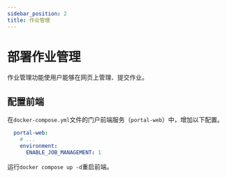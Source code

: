 ```yaml
---
sidebar_position: 2
title: 作业管理
---
```


# 部署作业管理

作业管理功能使用户能够在网页上管理、提交作业。

## 配置前端

在`docker-compose.yml`文件的门户前端服务（`portal-web`）中，增加以下配置。

```yaml title=docker-compose.yml
  portal-web:
    # ...
    environment:
      ENABLE_JOB_MANAGEMENT: 1
```

运行`docker compose up -d`重启前端。
